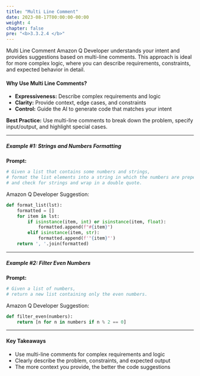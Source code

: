 ```yaml
---
title: "Multi Line Comment"
date: 2023-08-17T00:00:00-00:00
weight: 4
chapter: false
pre: "<b>3.3.2.4 </b>"
---
```


Multi Line Comment
Amazon Q Developer understands your intent and provides suggestions based on multi-line comments. This approach is ideal for more complex logic, where you can describe requirements, constraints, and expected behavior in detail.

#### Why Use Multi Line Comments?
- **Expressiveness:** Describe complex requirements and logic
- **Clarity:** Provide context, edge cases, and constraints
- **Control:** Guide the AI to generate code that matches your intent

**Best Practice:** Use multi-line comments to break down the problem, specify input/output, and highlight special cases.

---

##### Example #1: Strings and Numbers Formatting
**Prompt:**

```python
# Given a list that contains some numbers and strings,
# format the list elements into a string in which the numbers are prepended with a "#"
# and check for strings and wrap in a double quote.
```

Amazon Q Developer Suggestion:

```python
def format_list(lst):
    formatted = []
    for item in lst:
        if isinstance(item, int) or isinstance(item, float):
            formatted.append(f"#{item}")
        elif isinstance(item, str):
            formatted.append(f'"{item}"')
    return ', '.join(formatted)
```

---

##### Example #2: Filter Even Numbers
**Prompt:**

```python
# Given a list of numbers,
# return a new list containing only the even numbers.
```

Amazon Q Developer Suggestion:

```python
def filter_even(numbers):
    return [n for n in numbers if n % 2 == 0]
```

---

#### Key Takeaways
- Use multi-line comments for complex requirements and logic
- Clearly describe the problem, constraints, and expected output
- The more context you provide, the better the code suggestions


